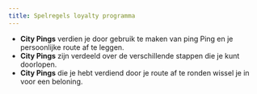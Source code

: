 ```yaml
---
title: Spelregels loyalty programma
---
```


- **City Pings** verdien je door gebruik te maken van ping Ping en je persoonlijke route af te leggen.
- **City Pings** zijn verdeeld over de verschillende stappen die je kunt doorlopen.
- **City Pings** die je hebt verdiend door je route af te ronden wissel je in voor een beloning.
